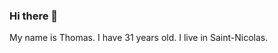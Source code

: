### Hi there 👋
 My name is Thomas.
I have 31 years old.
I live in Saint-Nicolas.
<!--
**ovo-thom/ovo-thom** is a ✨ _special_ ✨ repository because its `README.md` (this file) appears on your GitHub profile.

Here are some ideas to get you started:

- 
- 🌱 I’m currently learning Web Development
- 💬 Ask me about projects


